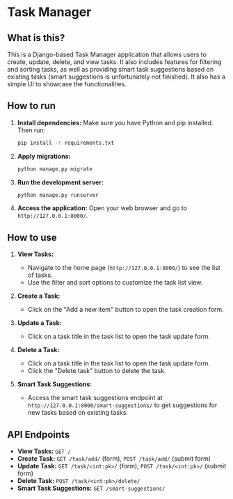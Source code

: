 # Task Manager

## What is this?

This is a Django-based Task Manager application that allows users to create, update, delete, and view tasks. It also includes features for filtering and sorting tasks, as well as providing smart task suggestions based on existing tasks (smart suggestions is unfortunately not finished). It also has a simple UI to showcase the functionalities.

## How to run
1. **Install dependencies:**
    Make sure you have Python and pip installed. Then run:
    ```sh
    pip install -r requirements.txt
    ```

2. **Apply migrations:**
    ```sh
    python manage.py migrate
    ```

3. **Run the development server:**
    ```sh
    python manage.py runserver
    ```

4. **Access the application:**
    Open your web browser and go to `http://127.0.0.1:8000/`.

## How to use

1. **View Tasks:**
    - Navigate to the home page (`http://127.0.0.1:8000/`) to see the list of tasks.
    - Use the filter and sort options to customize the task list view.

2. **Create a Task:**
    - Click on the "Add a new item" button to open the task creation form.

3. **Update a Task:**
    - Click on a task title in the task list to open the task update form.

4. **Delete a Task:**
    - Click on a task title in the task list to open the task update form.
    - Click the "Delete task" button to delete the task.

5. **Smart Task Suggestions:**
    - Access the smart task suggestions endpoint at `http://127.0.0.1:8000/smart-suggestions/` to get suggestions for new tasks based on existing tasks.

## API Endpoints

- **View Tasks:** `GET /`
- **Create Task:** `GET /task/add/` (form), `POST /task/add/` (submit form)
- **Update Task:** `GET /task/<int:pk>/` (form), `POST /task/<int:pk>/` (submit form)
- **Delete Task:** `POST /task/<int:pk>/delete/`
- **Smart Task Suggestions:** `GET /smart-suggestions/`

